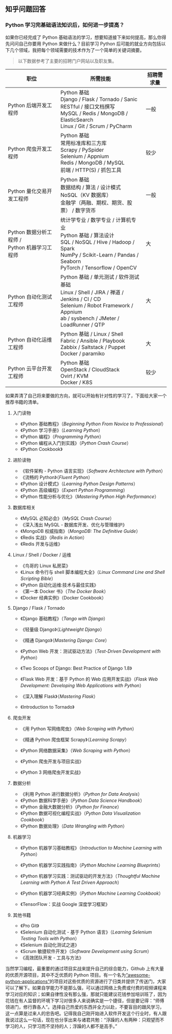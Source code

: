 ## 知乎问题回答

### Python 学习完基础语法知识后，如何进一步提高？

如果你已经完成了 Python 基础语法的学习，想要知道接下来如何提高，那么你得先问问自己你要用 Python 来做什么？目前学习 Python 后可能的就业方向包括以下几个领域，我把每个领域需要的技术作为了一个简单的关键词摘要。

> 以下数据参考了主要的招聘门户网站以及职友集。

| 职位                                             | 所需技能                                                                                                                                                                        | 招聘需求量 |
| ------------------------------------------------ | ------------------------------------------------------------------------------------------------------------------------------------------------------------------------------- | ---------- |
| Python 后端开发工程师                            | Python 基础<br>Django / Flask / Tornado / Sanic<br>RESTful / 接口文档撰写<br>MySQL / Redis / MongoDB / ElasticSearch<br>Linux / Git / Scrum / PyCharm                           | 一般       |
| Python 爬虫开发工程师                            | Python 基础<br>常用标准库和三方库<br>Scrapy / PySpider<br>Selenium / Appnium<br>Redis / MongoDB / MySQL<br>前端 / HTTP(S) / 抓包工具                                            | 较少       |
| Python 量化交易开发工程师                        | Python 基础<br>数据结构 / 算法 / 设计模式<br>NoSQL（KV 数据库）<br>金融学（两融、期权、期货、股票） / 数字货币                                                                  | 一般       |
| Python 数据分析工程师 /<br>Python 机器学习工程师 | 统计学专业 / 数学专业 / 计算机专业<br>Python 基础 / 算法设计<br>SQL / NoSQL / Hive / Hadoop / Spark<br>NumPy / Scikit-Learn / Pandas / Seaborn<br>PyTorch / Tensorflow / OpenCV | 大         |
| Python 自动化测试工程师                          | Python 基础 / 单元测试 / 软件测试基础<br>Linux / Shell / JIRA / 禅道 / Jenkins / CI / CD<br>Selenium / Robot Framework / Appnium<br>ab / sysbench / JMeter / LoadRunner / QTP   | 大         |
| Python 自动化运维工程师                          | Python 基础 / Linux / Shell <br>Fabric / Ansible / Playbook<br>Zabbix / Saltstack / Puppet<br>Docker / paramiko                                                                 | 大         |
| Python 云平台开发工程师                          | Python 基础<br>OpenStack / CloudStack<br>Ovirt / KVM<br>Docker / K8S                                                                                                            | 较少       |

如果弄清了自己将来要做的方向，就可以开始有针对性的学习了，下面给大家一个推荐书籍的清单。

1. 入门读物
   - 《Python 基础教程》（_Beginning Python From Novice to Professional_）
   - 《Python 学习手册》（_Learning Python_）
   - 《Python 编程》（_Programming Python_）
   - 《Python 编程从入门到实践》（_Python Crash Course_）
   - 《Python Cookbook》
2. 进阶读物
   - 《软件架构 - Python 语言实现》（_Software Architecture with Python_）
   - 《流畅的 Python》（_Fluent Python_）
   - 《Python 设计模式》（_Learning Python Design Patterns_）
   - 《Python 高级编程》（_Expert Python Programming_）
   - 《Python 性能分析与优化》（_Mastering Python High Performance_）
3. 数据库相关
   - 《MySQL 必知必会》（_MySQL Crash Course_）
   - 《深入浅出 MySQL - 数据库开发、优化与管理维护》
   - 《MongoDB 权威指南》（_MongoDB: The Definitive Guide_）
   - 《Redis 实战》（_Redis in Action_）
   - 《Redis 开发与运维》
4. Linux / Shell / Docker / 运维
   - 《鸟哥的 Linux 私房菜》
   - 《Linux 命令行与 shell 脚本编程大全》（_Linux Command Line and Shell Scripting Bible_）
   - 《Python 自动化运维:技术与最佳实践》
   - 《第一本 Docker 书》（_The Docker Book_）
   - 《Docker 经典实例》（Docker Cookbook）
5. Django / Flask / Tornado

   - 《Django 基础教程》（_Tango with Django_）

   - 《轻量级 Django》（_Lightweight Django_）

   - 《精通 Django》（_Mastering Django: Core_）

   - 《Python Web 开发：测试驱动方法》（_Test-Driven Development with Python_）
   - 《Two Scoops of Django: Best Practice of Django 1.8》

   - 《Flask Web 开发：基于 Python 的 Web 应用开发实战》（_Flask Web Development: Developing Web Applications with Python_）

   - 《深入理解 Flask》（_Mastering Flask_）

   - 《Introduction to Tornado》

6. 爬虫开发

   - 《用 Python 写网络爬虫》（_Web Scraping with Python_）

   - 《精通 Python 爬虫框架 Scrapy》（_Learning Scrapy_）

   - 《Python 网络数据采集》（_Web Scraping with Python_）

   - 《Python 爬虫开发与项目实战》

   - 《Python 3 网络爬虫开发实战》

7. 数据分析

   - 《利用 Python 进行数据分析》（_Python for Data Analysis_）
   - 《Python 数据科学手册》（_Python Data Science Handbook_）
   - 《Python 金融大数据分析》（_Python for Finance_）
   - 《Python 数据可视化编程实战》（_Python Data Visualization Cookbook_）
   - 《Python 数据处理》（_Data Wrangling with Python_）

8. 机器学习

   - 《Python 机器学习基础教程》（_Introduction to Machine Learning with Python_）

   - 《Python 机器学习实践指南》（_Python Machine Learning Blueprints_）

   - 《Python 机器学习实践：测试驱动的开发方法》（_Thoughtful Machine Learning with Python A Test Driven Approach_）
   - 《Python 机器学习经典实例》（_Python Machine Learning Cookbook_）
   - 《TensorFlow：实战 Google 深度学习框架》

9. 其他书籍

   - 《Pro Git》
   - 《Selenium 自动化测试 - 基于 Python 语言》（_Learning Selenium Testing Tools with Python_）
   - 《Selenium 自动化测试之道》
   - 《Scrum 敏捷软件开发》（_Software Development using Scrum_）
   - 《高效团队开发 - 工具与方法》

当然学习编程，最重要的通过项目实战来提升自己的综合能力，Github 上有大量的优质开源项目，其中不乏优质的 Python 项目。有一个名为[“awesome-python-applications”](https://github.com/mahmoud/awesome-python-applications)的项目对这些优质的资源进行了归类并提供了传送门，大家可以了解下。如果自学能力不是那么强，可以通过网络上免费或付费的视频课程来学习对应的知识；如果自律性没有那么强，那就只能建议花钱参加培训班了，因为花钱在有人监督的环境下学习对很多人来说确实是一个捷径，但是要记得：“师傅领进门，修行靠各人”。选择自己热爱的东西并全力以赴，不要盲目的跟风学习，这一点算是过来人的忠告吧。记得我自己刚开始进入软件开发这个行业时，有人跟我说过这么一句话，现在也分享出来与诸君共勉：“浮躁的人有两种：只观望而不学习的人，只学习而不坚持的人；浮躁的人都不是高手。”
